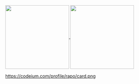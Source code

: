 <a href="https://github.com/Francesco-Rapetti">
  <img height=200 align="center" src="https://github-readme-stats.vercel.app/api?username=Francesco-Rapetti&theme=catppuccin_mocha&show_icons=true&hide_border=true&rank_icon=github&number_format=long" />
</a>
<a href="https://github.com/Francesco-Rapetti">
  <img height=200 align="center" src="https://github-readme-stats.vercel.app/api/top-langs?username=Francesco-Rapetti&layout=compact&langs_count=8&card_width=320&theme=catppuccin_mocha&hide_border=true" />
</a>

https://codeium.com/profile/rapo/card.png

